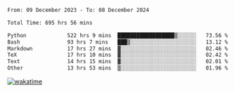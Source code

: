 <!--START_SECTION:waka-->

```txt
From: 09 December 2023 - To: 08 December 2024

Total Time: 695 hrs 56 mins

Python             522 hrs 9 mins  ██████████████████▒░░░░░░   73.56 %
Bash               93 hrs 7 mins   ███▒░░░░░░░░░░░░░░░░░░░░░   13.12 %
Markdown           17 hrs 27 mins  ▓░░░░░░░░░░░░░░░░░░░░░░░░   02.46 %
TeX                17 hrs 10 mins  ▓░░░░░░░░░░░░░░░░░░░░░░░░   02.42 %
Text               14 hrs 15 mins  ▓░░░░░░░░░░░░░░░░░░░░░░░░   02.01 %
Other              13 hrs 53 mins  ▒░░░░░░░░░░░░░░░░░░░░░░░░   01.96 %
```

<!--END_SECTION:waka-->
[![wakatime](https://wakatime.com/badge/user/5f89a63a-5294-4958-ad30-2b3455e63f2a.svg)](https://wakatime.com/@5f89a63a-5294-4958-ad30-2b3455e63f2a)

